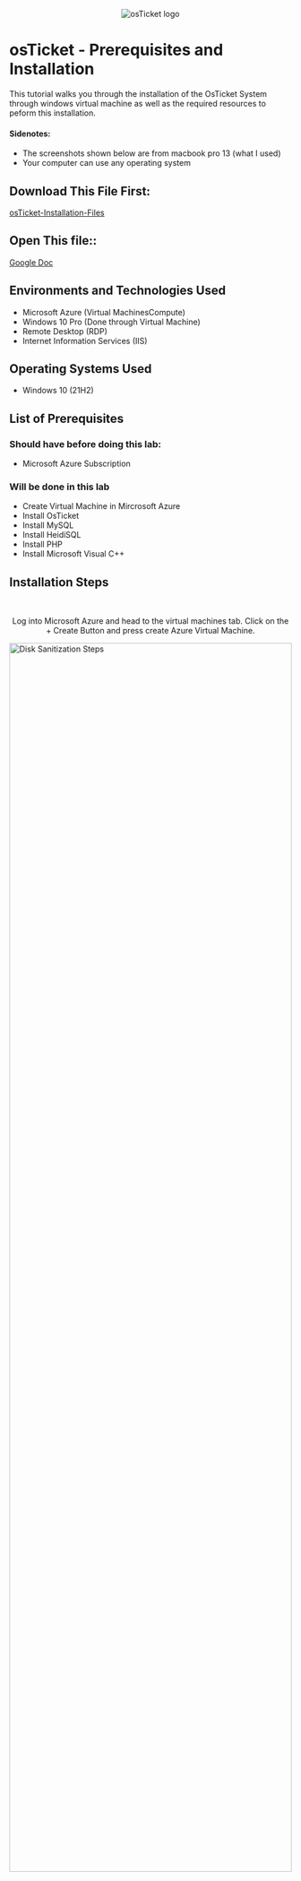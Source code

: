 <p align="center">
<img src="https://i.imgur.com/Clzj7Xs.png" alt="osTicket logo"/>
</p>

<h1>osTicket - Prerequisites and Installation</h1>
This tutorial walks you through the installation of the OsTicket System through windows virtual machine as well as the required resources to peform this installation.

<h4>Sidenotes:</h4>

- The screenshots shown below are from macbook pro 13 (what I used)
- Your computer can use any operating system

<h2>Download This File First:</h2>

<p>
    <a href="https://drive.google.com/uc?export=download&id=1b3RBkXTLNGXbibeMuAynkfzdBC1NnqaD" target="_blank">
        osTicket-Installation-Files
    </a>
</p>

<h2>Open This file::</h2>

<p>
    <a href="https://docs.google.com/document/d/1DyjX8LeVU98LjhXO2t2K2F0aHywI2N9GD57T3taO5qo/edit?tab=t.0" target="_blank">
        Google Doc
    </a>
</p>

<h2>Environments and Technologies Used</h2>

- Microsoft Azure (Virtual MachinesCompute)
- Windows 10 Pro (Done through Virtual Machine)
- Remote Desktop (RDP)
- Internet Information Services (IIS)

<h2>Operating Systems Used </h2>

- Windows 10</b> (21H2)

<h2>List of Prerequisites</h2>

<h3>Should have before doing this lab:</h3>

- Microsoft Azure Subscription

<h3>Will be done in this lab</h3>

- Create Virtual Machine in Mircrosoft Azure 
- Install OsTicket
- Install MySQL
- Install HeidiSQL
- Install PHP
- Install Microsoft Visual C++


<h2>Installation Steps</h2>

<br/>
<p align="center">
Log into Microsoft Azure and head to the virtual machines tab. Click on the + Create Button and press create Azure Virtual Machine.
</p>
<p>
<img align="center" src="https://i.imgur.com/mQTqNDo.png" height="75%" width="100%" alt="Disk Sanitization Steps"/>
</p>
<br/>

<p>

- **Create a new resource group:** `osTicket`  
- **Virtual machine name:** `osticket-vm`  
- **Select a region:** Any (just remember which one)  
- **Image:** `Windows 10 Pro, version 22Hz - x64 Gen2`  
- **Size:** Any (preferably 2/+ CPUs)  
- **Username and password:** Any (just remember them)  

</p>
<br/>
<p>
<img src="https://i.imgur.com/b77X0tQ.png" height="75%" width="100%" alt="Disk Sanitization Steps"/>
</p>
<br/>

<p align="center">
Setup your remote desktop. If you are using MacOs as I was, you would need to first download "Windows App" from the app store. Open remote desktop then input public IP address found from the Virtual Machine just created in Microsoft Azure.
</p>
<br/>
<p>
<img src="https://i.imgur.com/DJmEXEB.png" height="75%" width="100%" alt="Disk Sanitization Steps"/>
</p>
<br/>

<p align="center">
Login to the virtual machine through the remote desktop. You will open up the files downloaded in the beginning of this tutorial in the virtual machine just created. 
</p>

<br/>
<p>
<img src="https://i.imgur.com/DJmEXEB.png" height="75%" width="100%" alt="Disk Sanitization Steps"/>
</p>
<br/>

<p align="center">
You will need to enable IIS in Windows. Go to search bar type "Control Panel" > click "Turn Windows features on or off" > Check Internet Information Services box 
</p>
<br/>
<p>
<img src="https://i.imgur.com/DJmEXEB.png" height="75%" width="100%" alt="Disk Sanitization Steps"/>
</p>
<br/>

<p align="center">
You will then click into "World Wide Web Services" > Click "Application Development Features" > Check the "CGI" box. You have now enabled IIS in Windows with CGI
</p>
<br/>
<p>
<img src="https://i.imgur.com/DJmEXEB.png" height="75%" width="100%" alt="Disk Sanitization Steps"/>
</p>
<br/>

<p align="center">
You will then click into "World Wide Web Services" > Click "Application Development Features" > Check the "CGI" box. You have now enabled IIS in Windows with CGI
</p>
<br/>
<p>
<img src="https://i.imgur.com/DJmEXEB.png" height="75%" width="100%" alt="Disk Sanitization Steps"/>
</p>
<br/>


<h3 align="center"> Installing PHP Manager </h3>


<p align="center">
Inside osTicket-Installation-Files click and open "PHPManagerForIIS_V1 5.0 msi". Agree and click next, accepting all steps in order to install
</p>
<br/>
<p>
<img src="https://i.imgur.com/DJmEXEB.png" height="75%" width="100%" alt="Disk Sanitization Steps"/>
</p>
<br/>

<h3 align="center"> Installing Rewrite Manager </h3>

<p align="center">
Inside osTicket-Installation-Files click and open "rewrite_amd64_en-US.msi". Agree and click next, accepting all steps in order to install
</p>
<br/>
<p>
<img src="https://i.imgur.com/DJmEXEB.png" height="75%" width="100%" alt="Disk Sanitization Steps"/>
</p>
<br/>

<h3 align="center"> Create directory called C:\PHP </h3>

<p align="center">
Open search bar and click on file explorer. Go to the Windows(C:) and create a new folder called "PHP". Inside osTicket-Installation-Files right click on "php-7.3.8-nts-Win32-VC15-x86.zip" and extract all, make sure to browse to the PHP folder we just created in the Windows(C:) drive. Select that folder and click extract.
</p>
<br/>
<p>
<img src="https://i.imgur.com/DJmEXEB.png" height="75%" width="100%" alt="Disk Sanitization Steps"/>
</p>
<br/>

<h3 align="center"> Download VC_redist </h3>

<p align="center">
Click on "VC_redist.x86.exe" in the google doc and click next and agree to all terms.
</p>
<br/>
<p>
<img src="https://i.imgur.com/DJmEXEB.png" height="75%" width="100%" alt="Disk Sanitization Steps"/>
</p>
<br/>

<h3 align="center"> Download MySQL </h3>

<p align="center">
Click on "MySQL 5.5.62" link in the google doc and click next and agree to all terms. When on the Choose Setup Type screen, click on "Typical" then finish downloading. When prompted choose "Standard Configuration". For new root password and confirm just make a easy password. Can be something as easy as "root". A good practice is to have it saved on notepad in the virtual machine.
</p>
<br/>
<p>
<img src="https://i.imgur.com/DJmEXEB.png" height="75%" width="100%" alt="Disk Sanitization Steps"/>
</p>
<br/>

<h3 align="center"> Configurations in IIS </h3>

<p align="center">
Open Internet Information Services (IIS) Manager in Windows search bar. Open PHP Manager > Register new PHP version > Browse to PHP folder made in Windows(:C) drive > open "php-cgi" application
</p>
<br/>
<p>
<img src="https://i.imgur.com/DJmEXEB.png" height="75%" width="100%" alt="Disk Sanitization Steps"/>
</p>
<br/>

<p align="center">
In Internet Information Services (IIS) Manager, stop and start IIS by two ways: (1) under actions > stop > start (2) under connections > right click "osticket-vm" > stop > start
</p>
<br/>
<p>
<img src="https://i.imgur.com/DJmEXEB.png" height="75%" width="100%" alt="Disk Sanitization Steps"/>
</p>
<br/>

<h3 align="center"> Install OsTicket </h3>

<p align="center">
In “osTicket-Installation-Files” right-click and extract "php-7.3.8-nts-Win32-VC15-x86.zip". Copy the upload folder inside the "php-7.3.8-nts-Win32-VC15-x86" folder we just extracted, and paste it into the Windows(C:) > inetpub > wwwroot folder.
</p>

<p align="center">
    <strong>CRITICAL STEP: Rename it "osTicket".</strong> 
</p>
<br/>
<p>
<img src="https://i.imgur.com/DJmEXEB.png" height="75%" width="100%" alt="Disk Sanitization Steps"/>
</p>
<br/>

<h3 align="center"> Reload IIS </h3>

<p align="center">
Open IIS as Admin (right click on IIS and click "run as administrator" In Internet Information Services (IIS) Manager, stop and start IIS by two ways: (1) under actions > stop > start (2) under connections > right click "osticket-vm" > stop > start. Go to sites -> Default -> osTicket. On the right, click “Browse *:80”
</p>
<br/>
<p>
<img src="https://i.imgur.com/DJmEXEB.png" height="75%" width="100%" alt="Disk Sanitization Steps"/>
</p>
<br/>

<h3 align="center"> OsTicket configurations </h3>

<p align="center">
Go back to IIS. Click on sites -> Default -> osTicket > Double-click PHP Manager
> Click “Enable or disable an extension”
Enable 3 things: (1) php_imap.dll (2) php_intl.dll (3) php_opcache.dll. Refresh the osTicket site in your browser, observe the changes
</p>
<br/>
<p>
<img src="https://i.imgur.com/DJmEXEB.png" height="75%" width="100%" alt="Disk Sanitization Steps"/>
</p>
<br/>

<p align="center">
Rename "ost-config.php" files in Windows(C:) drive. C: > inetpub > wwwroot > osTicket > include > rename "ost-sampleconfig.php" to "ost-config.php" 
</p>
<br/>
<p>
<img src="https://i.imgur.com/DJmEXEB.png" height="75%" width="100%" alt="Disk Sanitization Steps"/>
</p>
<br/>

<p align="center">
Right click "ost-config.php" > Properties > Security > Advanced > Disable Inheritance > Remove all inherited permissions from this object. Add > Select a Principal > Under "Enter the object name to select (examples) write: "everyone" > click "Check Names" > OK > Click "Full Control" > OK > highlight the only entry "Allow | Everyone" > OK. 
</p>
<br/>
<p>
<img src="https://i.imgur.com/DJmEXEB.png" height="75%" width="100%" alt="Disk Sanitization Steps"/>
</p>
<br/>

<h3 align="center"> Final OsTicket configurations </h3>

<p align="center">
On the osTicket Installer from the browser, click "continue".  
</p align="center">
<br/>
<ul>
  <li><strong>Helpdesk Name:</strong> whatever you want</li>
  <li><strong>Default email:</strong> make it up but save to use later</li>
  <li><strong>Email:</strong> Make it up but different from the first and save (this is your admin user)</li>
  <li><strong>Username and password:</strong> Same one you made and remembered from the beginning of the tutorial</li>
</ul>
<p>
<br/>

<img src="https://i.imgur.com/DJmEXEB.png" height="75%" width="100%" alt="Disk Sanitization Steps"/>
</p>
<br/>

<h3 align="center"> Install HeidiSQL </h3>

<p align="center">
Open “osTicket-Installation-Files” > HeidiSQL_12.3.0.6589_Setup > Agree and accept all terms to install. Click + New > user and password: root / root > Open
</p>
<br/>
<p>
<img src="https://i.imgur.com/DJmEXEB.png" height="75%" width="100%" alt="Disk Sanitization Steps"/>
</p>
<br/>

<p align="center">
Create database called "osTicket". Right click "Unamed" on left column > create database > name: "osTicket" > OK. 
</p>
<br/>
<p>
<img src="https://i.imgur.com/DJmEXEB.png" height="75%" width="100%" alt="Disk Sanitization Steps"/>
</p>
<br/>

<h3 align="center"> Continue Setting Up osTicket in Browser </h3>
<br/>
<p align="center">
MySQL username: "osTicket" -- password: root -- username: root > install now
</p>
<br/>
<p>
<img src="https://i.imgur.com/DJmEXEB.png" height="75%" width="100%" alt="Disk Sanitization Steps"/>
</p>
<br/>

<p align="center">
Check if osTicket installed. Go back to HeidiSQL > right click osTicket in left column and click refresh. Should have a lot of new entries.
</p>
<br/>
<p>
<img src="https://i.imgur.com/DJmEXEB.png" height="75%" width="100%" alt="Disk Sanitization Steps"/>
</p>
<br/>

<p align="center">
Browse to these two sites to make sure they load:
<br/>
end users ticket URL: http://localhost/osTicket/ 
<br/>
help desk login page: http://localhost/osTicket/scp/login.php
</p>
<br/>
<p>
<img src="https://i.imgur.com/DJmEXEB.png" height="75%" width="100%" alt="Disk Sanitization Steps"/>
</p>
<br/>

<h3 align="center">Congratulations you are finished with the osTicket system setup!</h3>



